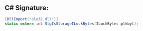 
## C# Signature:
```cs
[DllImport("ole32.dll")]
static extern int StgIsStorageILockBytes(ILockBytes plkbyt);
```
